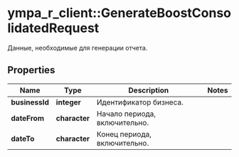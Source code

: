 # ympa_r_client::GenerateBoostConsolidatedRequest

Данные, необходимые для генерации отчета. 

## Properties
Name | Type | Description | Notes
------------ | ------------- | ------------- | -------------
**businessId** | **integer** | Идентификатор бизнеса. | 
**dateFrom** | **character** | Начало периода, включительно. | 
**dateTo** | **character** | Конец периода, включительно. | 


